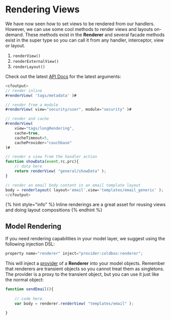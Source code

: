 # Rendering Views

We have now seen how to set views to be rendered from our handlers. However, we can use some cool methods to render views and layouts on-demand. These methods exist in the **Renderer** and several facade methods exist in the super type so you can call it from any handler, interceptor, view or layout.&#x20;

1. `renderView()`
2. `renderExternalView()`
3. `renderLayout()`

Check out the latest [API Docs](http://apidocs.ortussolutions.com/coldbox/current) for the latest arguments:

```javascript
<cfoutput>
// render inline
#renderView( 'tags/metadata' )#

// render from a module
#renderView( view="security/user", module="security" )#

// render and cache
#renderView(
    view="tags/longRendering", 
    cache=true, 
    cacheTimeout=5, 
    cacheProvider="couchbase"
)#

// render a view from the handler action
function showData(event,rc,prc){
    // data here
    return renderView( "general/showData" );    
}

// render an email body content in an email template layout
body = renderlayout( layout='email',view='templates/email_generic' );
</cfoutput>
```

{% hint style="info" %}
Inline renderings are a great asset for reusing views and doing layout compositions
{% endhint %}

## Model Rendering

If you need rendering capabilities in your model layer, we suggest using the following injection DSL:

```javascript
property name="renderer" inject="provider:coldbox:renderer";
```

This will inject a [provider](https://wirebox.ortusbooks.com/advanced-topics/providers) of a **Renderer** into your model objects.  Remember that renderers are transient objects so you cannot treat them as singletons.  The provider is a proxy to the transient object, but you can use it just like the normal object:

```javascript
function sendEmail(){
    
    // code here.
    var body = renderer.renderView( "templates/email" );

}
```
